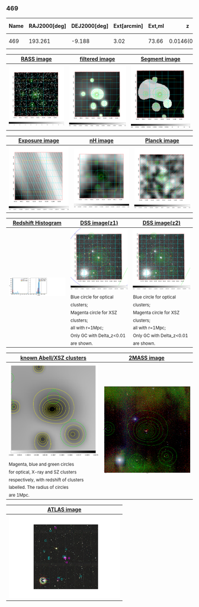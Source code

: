 <div STYLE="page-break-after: always;"></div>

### 469

|Name|RAJ2000[deg]|DEJ2000[deg] |Ext[arcmin]| Ext,ml | z | z_src| C|GC(XSZ,Delta_z<0.01)| GC(OPT,Delta_z<0.01)|GC| R_sig[arcmin] | R500[arcmin] | R500[Mpc]| CRsig[c/s] | CR500[c/s] |L500[1E44 erg/s]|F500[1E-12 erg/s/cm^2]| M500[1E14 Msun]|Tx[keV]|Cnt_sig|Beta|Rc[arcmin]|Comment|Alias|
|---|---|---|---|---|---|------|---|--------|---------|----------|---|---|---|---|---|---|---|---|---|---|---|---|---|---|
|469| 193.261| -9.188| 3.02| 73.66| 0.0146(0.005)| z1, z_xsz| B| MCXC| N| MCXC, N, W| 10.750| 29.264| 0.523| 0.497(0.064)| 0.707(0.086)| 0.046(0.005)| 9.676(1.068)| 0.41(0.02)| 1.25(0.04)| 128.8| 0.725(-0.124+0.161)| 4.377(-1.245+1.342)| -| k380|

|[RASS image](../image/469/469_img.pdf)|[filtered image](../image/469/469_fil.pdf)|[Segment image](../image/469/469_seg.pdf)|
|-------------------|--------------------|-------------------|
| <img src="../image/469/469_img.png" width="300">  | <img src="../image/469/469_fil.png" width="300">   | <img src="../image/469/469_seg.png" width="300">  |

|[Exposure image](../image/469/469_mex.pdf)| [nH image](../image/469/469_nh.pdf)| [Planck image](../image/469/469_p.pdf)|
|-------------------|--------------------|-------------------|
|<img src="../image/469/469_mex.png" width="300">   | <img src="../image/469/469_nh.png" width="300">    | <img src="../image/469/469_p.png" width="300"> |

|[Redshift Histogram](../image/469/469_zg.pdf) | [DSS image(z1)](../image/469/469_dss_z1.pdf)      |  [DSS image(z2)](../image/469/469_dss_z2.pdf)    |
|-------------------|--------------------|-------------------|
|<img src="../image/469/469_zg.png" width="300"> |<img src="../image/469/469_dss_z1.png" width="300"> <sub><br>Blue circle for optical clusters; <br>Magenta circle for XSZ clusters; <br>all with r=1Mpc; <br>Only GC with Delta_z<0.01 are shown. </sub>| <img src="../image/469/469_dss_z2.png" width="300"><sub><br>Blue circle for optical clusters; <br>Magenta circle for XSZ clusters; <br>all with r=1Mpc; <br>Only GC with Delta_z<0.01 are shown. </sub> |

|[known Abell/XSZ clusters](../image/469/469_gc.pdf) | [2MASS image](../image/469/469_2mass.pdf)      |
|-------------------|-------------------|
|<img src=../image/469/469_gc.png width="300"> <br><sub>Magenta, blue and green circles <br>for optical, X-ray and SZ clusters <br>respectively, with redshift of clusters <br>labelled. The radius of circles <br>are 1Mpc.</sub>|<img src="../image/469/469_2mass.png" width="300">  |

|[ATLAS image](../image/469/469_s.pdf)        |
|-------------------|
| <img src="../image/469/469_s.pdf" width="300">  |
